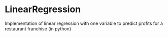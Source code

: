 # LinearRegression
Implementation of linear regression with one variable to predict profits for a restaurant franchise (in python)
